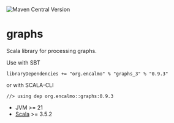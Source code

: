 ![Maven Central Version](https://img.shields.io/maven-central/v/org.encalmo/graphs_3?style=for-the-badge)

# graphs
Scala library for processing graphs.

Use with SBT

    libraryDependencies += "org.encalmo" % "graphs_3" % "0.9.3"

or with SCALA-CLI

    //> using dep org.encalmo::graphs:0.9.3


   - JVM >= 21
   - [Scala](https://www.scala-lang.org/) >= 3.5.2